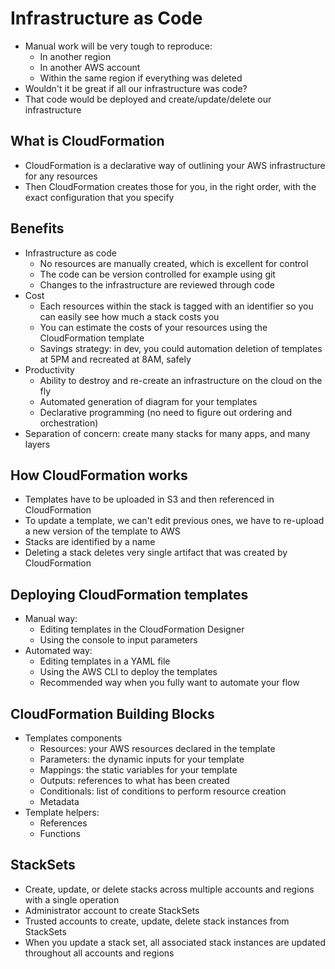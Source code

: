 # Infrastructure as Code

* Manual work will be very tough to reproduce:
  * In another region
  * In another AWS account
  * Within the same region if everything was deleted
* Wouldn't it be great if all our infrastructure was code?
* That code would be deployed and create/update/delete our infrastructure

## What is CloudFormation

* CloudFormation is a declarative way of outlining your AWS infrastructure for any resources
* Then CloudFormation creates those for you, in the right order, with the exact configuration that you specify

## Benefits

* Infrastructure as code
  * No resources are manually created, which is excellent for control
  * The code can be version controlled for example using git
  * Changes to the infrastructure are reviewed through code
* Cost
  * Each resources within the stack is tagged with an identifier so you can easily see how much a stack costs you
  * You can estimate the costs of your resources using the CloudFormation template
  * Savings strategy: in dev, you could automation deletion of templates at 5PM and recreated at 8AM, safely
* Productivity
  * Ability to destroy and re-create an infrastructure on the cloud on the fly
  * Automated generation of diagram for your templates
  * Declarative programming (no need to figure out ordering and orchestration)
* Separation of concern: create many stacks for many apps, and many layers

## How CloudFormation works

* Templates have to be uploaded in S3 and then referenced in CloudFormation
* To update a template, we can't edit previous ones, we have to re-upload a new version of the template to AWS
* Stacks are identified by a name
* Deleting a stack deletes very single artifact that was created by CloudFormation

## Deploying CloudFormation templates

* Manual way:
  * Editing templates in the CloudFormation Designer
  * Using the console to input parameters
* Automated way:
  * Editing templates in a YAML file
  * Using the AWS CLI to deploy the templates
  * Recommended way when you fully want to automate your flow

## CloudFormation Building Blocks

* Templates components
  * Resources: your AWS resources declared in the template
  * Parameters: the dynamic inputs for your template
  * Mappings: the static variables for your template
  * Outputs: references to what has been created
  * Conditionals: list of conditions to perform resource creation
  * Metadata
* Template helpers:
  * References
  * Functions
  
## StackSets

* Create, update, or delete stacks across multiple accounts and regions with a single operation
* Administrator account to create StackSets
* Trusted accounts to create, update, delete stack instances from StackSets
* When you update a stack set, all associated stack instances are updated throughout all accounts and regions
